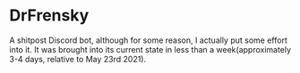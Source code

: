 # DrFrensky
A shitpost Discord bot, although for some reason, I actually put some effort into it. It was brought into its current state in less than a week(approximately 3-4 days, relative to May 23rd 2021).
